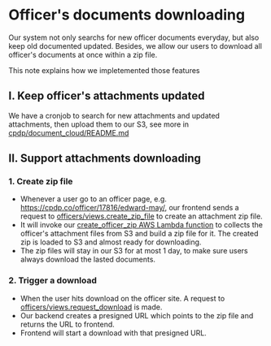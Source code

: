 # Officer's documents downloading

Our system not only searchs for new officer documents everyday, but also keep old documented updated. Besides, we allow our users to download all officer's documents at once within a zip file.

This note explains how we impletemented those features

## I. Keep officer's attachments updated

We have a cronjob to search for new attachments and updated attachments, then upload them to our S3, see more in [cpdp/document_cloud/README.md](../document_cloud/README.md#L7)

## II. Support attachments downloading

### 1. Create zip file

- Whenever a user go to an officer page, e.g. https://cpdp.co/officer/17816/edward-may/, our frontend sends a request to [officers/views.create_zip_file](views.py#L119) to create an attachment zip file.
- It will invoke our [create_officer_zip AWS Lambda function](../../lambda/README.md#L13) to collects the officer's attachment files from S3 and build a zip file for it. The created zip is loaded to S3 and almost ready for downloading.
- The zip files will stay in our S3 for at most 1 day, to make sure users always download the lasted documents.

### 2. Trigger a download

- When the user hits download on the officer site. A request to [officers/views.request_download](views.py#L100) is made.
- Our backend creates a presigned URL which points to the zip file and returns the URL to frontend.
- Frontend will start a download with that presigned URL.
